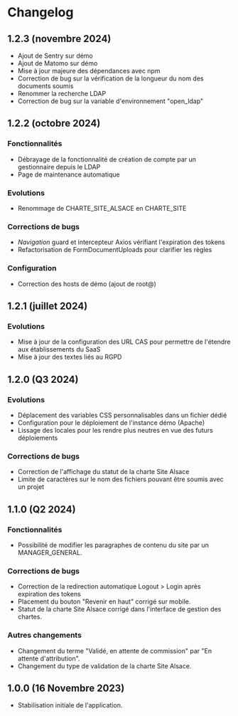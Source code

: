 # Changelog

## 1.2.3 (novembre 2024)

- Ajout de Sentry sur démo
- Ajout de Matomo sur démo
- Mise à jour majeure des dépendances avec npm
- Correction de bug sur la vérification de la longueur du nom des documents soumis
- Renommer la recherche LDAP
- Correction de bug sur la variable d'environnement "open_ldap"

## 1.2.2 (octobre 2024)

### Fonctionnalités

- Débrayage de la fonctionnalité de création de compte par un gestionnaire depuis le LDAP
- Page de maintenance automatique

### Evolutions

- Renommage de CHARTE_SITE_ALSACE en CHARTE_SITE

### Corrections de bugs

- *Navigation* guard et intercepteur Axios vérifiant l'expiration des tokens
- Refactorisation de FormDocumentUploads pour clarifier les règles

### Configuration

- Correction des hosts de démo (ajout de root@)

## 1.2.1 (juillet 2024)

### Evolutions

- Mise à jour de la configuration des URL CAS pour permettre de l'étendre aux établissements du SaaS
- Mise à jour des textes liés au RGPD

## 1.2.0 (Q3 2024)

### Evolutions

- Déplacement des variables CSS personnalisables dans un fichier dédié
- Configuration pour le déploiement de l'instance démo (Apache)
- Lissage des locales pour les rendre plus neutres en vue des futurs déploiements

### Corrections de bugs

- Correction de l'affichage du statut de la charte Site Alsace
- Limite de caractères sur le nom des fichiers pouvant être soumis avec un projet

## 1.1.0 (Q2 2024)

### Fonctionnalités

- Possibilité de modifier les paragraphes de contenu du site par un MANAGER_GENERAL.

### Corrections de bugs

- Correction de la redirection automatique Logout > Login après expiration des tokens
- Placement du bouton "Revenir en haut" corrigé sur mobile.
- Statut de la charte Site Alsace corrigé dans l'interface de gestion des chartes.

### Autres changements

- Changement du terme "Validé, en attente de commission" par "En attente d'attribution".
- Changement du type de validation de la charte Site Alsace.

## 1.0.0 (16 Novembre 2023)

- Stabilisation initiale de l'application.